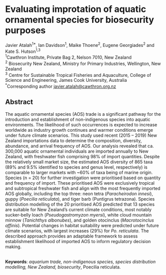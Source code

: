 <h1>Evaluating improtation of aquatic ornamental species for biosecurity purposes</h1>

Javier Atalah<sup>1*</sup>, Ian Davidson<sup>1</sup>, Maike Thoene<sup>2</sup>, Eugene Georgiades<sup>2</sup> and Kate S. Hutson<sup>1,3</sup>  
<sup>1</sup>Cawthron Institute, Private Bag 2, Nelson 7010, New Zealand<br>
<sup>2</sup> Biosecurity New Zealand, Ministry for Primary Industries, Wellington, New Zealand<br>
<sup>3</sup> Centre for Sustainable Tropical Fisheries and Aquaculture, College of Science and Engineering, James Cook University, Australia<br>
<sup>*</sup>Corresponding author javier.atalah@cawthron.org.nz

<h2>Abstract</h2> 
The aquatic ornamental species (AOS) trade is a significant pathway for the introduction and establishment of non-indigenous species into aquatic environments. The likelihood of such occurrences is expected to increase worldwide as industry growth continues and warmer conditions emerge under future climate scenarios. This study used recent (2015 – 2019) New Zealand importations data to determine the composition, diversity, abundance, and arrival frequency of AOS. Our analysis revealed that ca. 300,000 aquatic ornamental individuals are imported annually to New Zealand, with freshwater fish comprising 98% of import quantities. Despite the relatively small market size, the estimated AOS diversity of 865 taxa (89% and 9.5% identified to species and genus level, respectively) is comparable to larger markets with ~60% of taxa being of marine origin. Species (n = 20) for further investigation were prioritised based on quantity and frequency of import. These prioritised AOS were exclusively tropical and subtropical freshwater fish and align with the most frequently imported AOS globally, including the top three: neon tetra (<i>Paracheirodon innesi</i>), guppy (<i>Poecilia reticulata</i>), and tiger barb (Puntigrus tetrazona). Species distribution modelling of the 20 prioritised AOS predicted that 13 species are suitable for New Zealand’s current climate conditions, most notably sucker-belly loach (<i>Pseudogastromyzon myersi</i>), white cloud mountain minnow (<i>Tanichthys albonubes</i>), and golden otocinclus (<i>Macrotocinclus affinis</i>). Potential changes in habitat suitability were predicted under future climate scenarios, with largest increases (29%) for <i>Po. reticulata</i>. The described approach provides an adaptable framework to assess establishment likelihood of imported AOS to inform regulatory decision making.<br>
<br>

<b>Keywords</b>: <i>aquarium trade, non-indigenous species, species distribution modelling, New Zealand, biosecurity</i>, Poecilia reticulata.
